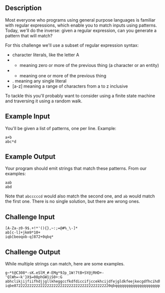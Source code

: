 ## Description

Most everyone who programs using general purpose languages is familiar with regular expressions, which enable you to match inputs using patterns. Today, we'll do the inverse: given a regular expression, can you generate a pattern that will match?

For this challenge we'll use a subset of regular expression syntax:
* character literals, like the letter A
* * meaning zero or more of the previous thing (a character or an entity)
* + meaning one or more of the previous thing
* . meaning any single literal
* [a-z] meaning a range of characters from a to z inclusive

To tackle this you'll probably want to consider using a finite state machine and traversing it using a random walk.

## Example Input

You'll be given a list of patterns, one per line. Example:
```
a+b
abc*d
```

## Example Output

Your program should emit strings that match these patterns. From our examples:
```
aab
abd
```
Note that `abcccccd` would also match the second one, and `ab` would match the first one. There is no single solution, but there are wrong ones.

## Challenge Input

```
[A-Za-z0-9$.+!*'(){},~:;=@#%_\-]*
ab[c-l]+jkm9*10+
iqb[beoqob-q]872+0qbq*
```

## Challenge Output

While multiple strings can match, here are some examples.
```
g~*t@C308*-sK.eSlM_#-EMg*9Jp_1W!7tB+SY@jRHD+-'QlWh=~k'}X$=08phGW1iS0+:G
abhclikjijfiifhdjjgllkheggccfkdfdiccifjccekhcijdfejgldkfeejkecgdfhcihdhilcjigchdhdljdjkm9999910000
iqbe87222222222222222222222222222222222222222220qbqqqqqqqqqqqqqqqqqqqqqqqqq
```
